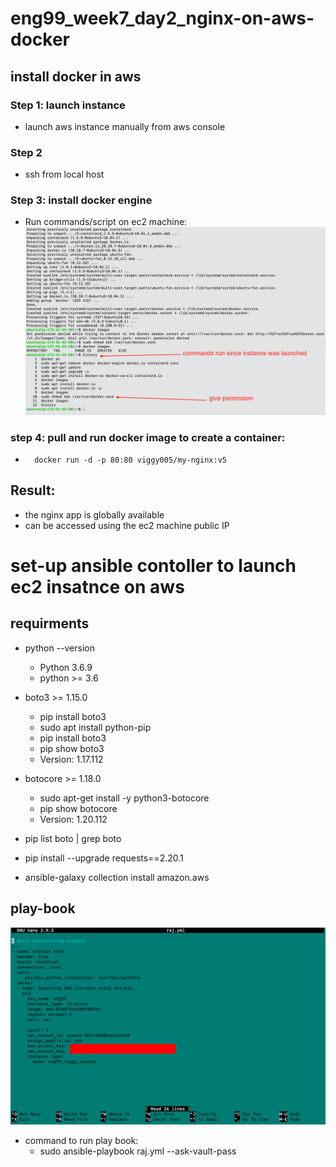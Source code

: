 # eng99_week7_day2_nginx-on-aws-docker

## install docker in aws
### Step 1: launch instance
- launch aws instance manually from aws console
### Step 2
- ssh from local host
### Step 3: install docker engine
- Run commands/script on ec2 machine:
    ![](pics/intall_docker_history.png)

### step 4: pull and run docker image to create a container:
-       docker run -d -p 80:80 viggy005/my-nginx:v5


## Result:
- the nginx app is globally available
- can be accessed using the ec2 machine public IP

# set-up ansible contoller to launch ec2 insatnce on aws
## requirments
- python --version
    - Python 3.6.9
    - python >= 3.6
- boto3 >= 1.15.0
    - pip install boto3
    - sudo apt install python-pip
    - pip install boto3
    - pip show boto3
    - Version: 1.17.112
- botocore >= 1.18.0
    - sudo apt-get install -y python3-botocore
    - pip show botocore
    - Version: 1.20.112

- pip list boto | grep boto
- pip install --upgrade requests==2.20.1


- ansible-galaxy collection install amazon.aws
## play-book
![](pics/playbook.png)
- command to run play book:
    - sudo ansible-playbook raj.yml --ask-vault-pass

